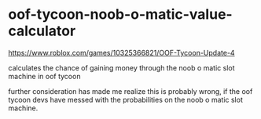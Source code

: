 # oof-tycoon-noob-o-matic-value-calculator

https://www.roblox.com/games/10325366821/OOF-Tycoon-Update-4

calculates the chance of gaining money through the noob o matic slot machine in oof tycoon

further consideration has made me realize this is probably wrong, if the oof tycoon devs have messed with the probabilities on the noob o matic slot machine.
